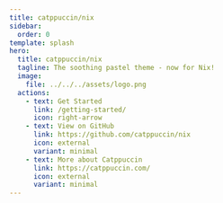 ```yaml
---
title: catppuccin/nix
sidebar:
  order: 0
template: splash
hero:
  title: catppuccin/nix
  tagline: The soothing pastel theme - now for Nix!
  image:
    file: ../../../assets/logo.png
  actions:
    - text: Get Started
      link: /getting-started/
      icon: right-arrow
    - text: View on GitHub
      link: https://github.com/catppuccin/nix
      icon: external
      variant: minimal
    - text: More about Catppuccin
      link: https://catppuccin.com/
      icon: external
      variant: minimal
---
```

